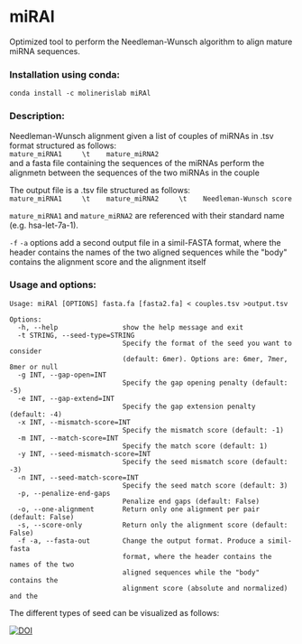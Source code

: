 # miRAl
Optimized tool to perform the Needleman-Wunsch algorithm to align mature miRNA sequences.

### Installation using conda:
```conda install -c molinerislab miRAl```

### Description:
Needleman-Wunsch alignment given a list of couples of miRNAs in .tsv format structured as follows: \
                    ```mature_miRNA1     \t    mature_miRNA2 ``` \
and a fasta file containing the sequences of the miRNAs perform the alignmetn between the sequences of the two miRNAs in the couple                                                                

The output file is a .tsv file structured as follows: \
                    ```mature_miRNA1     \t    mature_miRNA2     \t    Needleman-Wunsch score ```

```mature_miRNA1``` and ```mature_miRNA2``` are referenced with their standard name (e.g. hsa-let-7a-1).

```-f``` ```-a``` options add a second output file in a simil-FASTA format, where the header contains the names of the two aligned sequences while the "body" contains the alignment score and the alignment itself    

### Usage and options:
```
Usage: miRAl [OPTIONS] fasta.fa [fasta2.fa] < couples.tsv >output.tsv

Options:
  -h, --help                show the help message and exit
  -t STRING, --seed-type=STRING
                            Specify the format of the seed you want to consider
                            (default: 6mer). Options are: 6mer, 7mer, 8mer or null
  -g INT, --gap-open=INT
                            Specify the gap opening penalty (default: -5)
  -e INT, --gap-extend=INT
                            Specify the gap extension penalty (default: -4)
  -x INT, --mismatch-score=INT
                            Specify the mismatch score (default: -1)
  -m INT, --match-score=INT
                            Specify the match score (default: 1)
  -y INT, --seed-mismatch-score=INT
                            Specify the seed mismatch score (default: -3)
  -n INT, --seed-match-score=INT
                            Specify the seed match score (default: 3)
  -p, --penalize-end-gaps
                            Penalize end gaps (default: False)
  -o, --one-alignment       Return only one alignment per pair (default: False)
  -s, --score-only          Return only the alignment score (default: False)
  -f -a, --fasta-out        Change the output format. Produce a simil-fasta
                            format, where the header contains the names of the two
                            aligned sequences while the "body" contains the
                            alignment score (absolute and normalized) and the
```

The different types of seed can be visualized as follows:




[![DOI](https://zenodo.org/badge/852122116.svg)](https://zenodo.org/doi/10.5281/zenodo.13683069)
